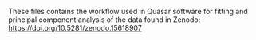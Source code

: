 These files contains the workflow used in Quasar software for fitting and principal component analysis of the data found in Zenodo: https://doi.org/10.5281/zenodo.15618907
